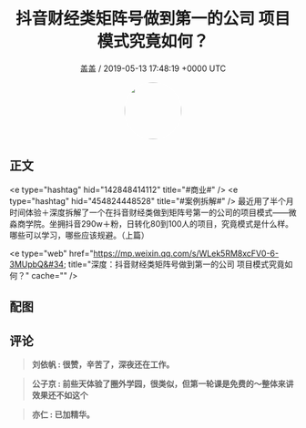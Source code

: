 <h1 align="center">抖音财经类矩阵号做到第一的公司 项目模式究竟如何？</h1>
<p align="center">
    <a>盖盖 / 2019-05-13 17:48:19 &#43;0000 UTC</a>
</p>

<div align="center">
    <img src="https://images.zsxq.com/FlwmrJjDzqx9My9Af_mpYhDSxDTN?e=1590940799&amp;token=kIxbL07-8jAj8w1n4s9zv64FuZZNEATmlU_Vm6zD:553Gmy1BZ8VFShRuRnolL1YprKM=" width="100" height="100" style="border:1px solid;border-radius:50%; color:#ffffff"/>
</div>

## 正文

<div>
&lt;e type=&#34;hashtag&#34; hid=&#34;142848414112&#34; title=&#34;#商业#&#34; /&gt;   &lt;e type=&#34;hashtag&#34; hid=&#34;454824448528&#34; title=&#34;#案例拆解#&#34; /&gt; 最近用了半个月时间体验＋深度拆解了一个在抖音财经类做到矩阵号第一的公司的项目模式——微淼商学院。坐拥抖音290w＋粉，日转化80到100人的项目，究竟模式是什么样。哪些可以学习，哪些应该规避。（上篇）

&lt;e type=&#34;web&#34; href=&#34;https://mp.weixin.qq.com/s/WLek5RM8xcFV0-6-3MUpbQ&#34; title=&#34;深度：抖音财经类矩阵号做到第一的公司 项目模式究竟如何？&#34; cache=&#34;&#34; /&gt;
</div>

## 配图
<div class="image" align="center">

</div>

## 评论

<div align="left">
<div>

<blockquote >
<span> <strong>刘依帆 : 很赞，辛苦了，深夜还在工作。 </strong></span>
</blockquote>

<blockquote >
<span> <strong>公子京 : 前些天体验了圈外学园，很类似，但第一轮课是免费的～整体来讲效果还不如这个 </strong></span>
</blockquote>

<blockquote >
<span> <strong>亦仁 : 已加精华。 </strong></span>
</blockquote>

</div>
</div>